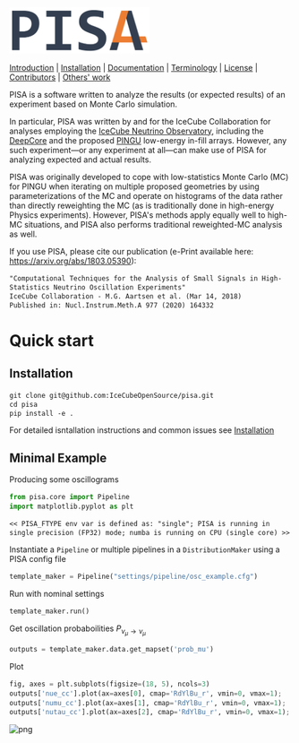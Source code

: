 <img src="images/pisa4.png" width="250">

[Introduction](pisa/README.md) |
[Installation](INSTALL.md) |
[Documentation](http://icecube.wisc.edu/%7Epeller/pisa_docs/index.html) |
[Terminology](pisa/glossary.md) |
[License](LICENSE) |
[Contributors](CONTRIBUTORS.md) |
[Others' work](EXTERNAL_ATTRIBUTION.md)

PISA is a software written to analyze the results (or expected results) of an experiment based on Monte Carlo simulation.

In particular, PISA was written by and for the IceCube Collaboration for analyses employing the [IceCube Neutrino Observatory](https://icecube.wisc.edu/), including the [DeepCore](https://arxiv.org/abs/1109.6096) and the proposed [PINGU](https://arxiv.org/abs/1401.2046) low-energy in-fill arrays.
However, any such experiment—or any experiment at all—can make use of PISA for analyzing expected and actual results.

PISA was originally developed to cope with low-statistics Monte Carlo (MC) for PINGU when iterating on multiple proposed geometries by using parameterizations of the MC and operate on histograms of the data rather than directly reweighting the MC (as is traditionally done in high-energy Physics experiments).
However, PISA's methods apply equally well to high-MC situations, and PISA also performs traditional reweighted-MC analysis as well.

If you use PISA, please cite our publication (e-Print available here: https://arxiv.org/abs/1803.05390):
```
"Computational Techniques for the Analysis of Small Signals in High-Statistics Neutrino Oscillation Experiments"
IceCube Collaboration - M.G. Aartsen et al. (Mar 14, 2018)
Published in: Nucl.Instrum.Meth.A 977 (2020) 164332
```



# Quick start

## Installation

```shell
git clone git@github.com:IceCubeOpenSource/pisa.git
cd pisa
pip install -e .
```

For detailed isntallation instructions and common issues see [Installation](INSTALL.md)

## Minimal Example

Producing some oscillograms


```python
from pisa.core import Pipeline
import matplotlib.pyplot as plt
```

    << PISA_FTYPE env var is defined as: "single"; PISA is running in single precision (FP32) mode; numba is running on CPU (single core) >>


Instantiate a `Pipeline` or multiple pipelines in a `DistributionMaker` using a PISA config file


```python
template_maker = Pipeline("settings/pipeline/osc_example.cfg")
```

Run with nominal settings


```python
template_maker.run()
```

Get oscillation probaboilities $P_{\nu_\mu\to\nu_\mu}$


```python
outputs = template_maker.data.get_mapset('prob_mu')
```

Plot


```python
fig, axes = plt.subplots(figsize=(18, 5), ncols=3)
outputs['nue_cc'].plot(ax=axes[0], cmap='RdYlBu_r', vmin=0, vmax=1);
outputs['numu_cc'].plot(ax=axes[1], cmap='RdYlBu_r', vmin=0, vmax=1);
outputs['nutau_cc'].plot(ax=axes[2], cmap='RdYlBu_r', vmin=0, vmax=1);
```


![png](output_10_0.png)

